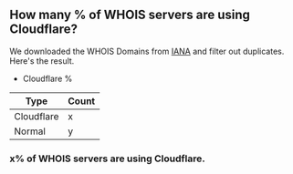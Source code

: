 ## How many % of WHOIS servers are using Cloudflare?


We downloaded the WHOIS Domains from [IANA](https://www.iana.org) and filter out duplicates.
Here's the result.


[//]: # (start replacement)


- Cloudflare %

| Type | Count |
| --- | --- |
| Cloudflare | x |
| Normal | y |


### x% of WHOIS servers are using Cloudflare.
